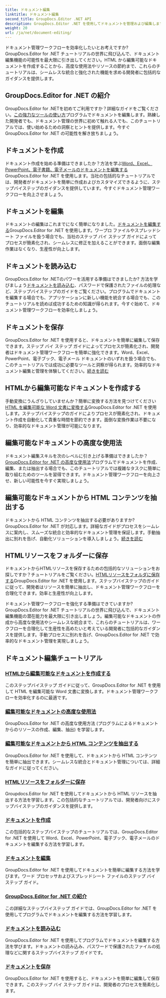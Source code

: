 ```yaml
---
title: ドキュメント編集
linktitle: ドキュメント編集
second_title: GroupDocs.Editor .NET API
description: GroupDocs.Editor .NET を使用してドキュメントを管理および編集します。ドキュメントを簡単に作成、編集、保存する方法を学びます。今すぐドキュメント管理ワークフローを強化しましょう。
weight: 20
url: /ja/net/document-editing/
---
```


ドキュメント管理ワークフローを効率化したいとお考えですか? GroupDocs.Editor for .NET チュートリアルの世界に飛び込んで、ドキュメント編集機能の可能性を最大限に引き出してください。HTML から編集可能なドキュメントを作成することから、高度な使用法やリソースの節約まで、これらのチュートリアルは、シームレスな統合と強化された機能を求める開発者に包括的なガイダンスを提供します。

## GroupDocs.Editor for .NET の紹介

GroupDocs.Editor for .NETを初めてご利用ですか？詳細なガイドをご覧ください。[この強力なツールの使い方](./introduction-groupdocs-editor/)プログラムでドキュメントを編集します。熟練した開発者でも、ドキュメント管理の世界に初めて触れる人でも、このチュートリアルでは、使い始めるための洞察とヒントを提供します。今すぐ GroupDocs.Editor for .NET の可能性を解き放ちましょう。

## ドキュメントを作成

ドキュメント作成を始める準備はできましたか？方法を学ぶ[Word、Excel、PowerPoint、電子書籍、電子メールのドキュメントを編集する](./create-document/)GroupDocs.Editor for .NET を使用します。当社の包括的なチュートリアルでは、開発者がドキュメントを簡単に作成およびカスタマイズできるように、ステップバイステップのガイダンスを提供しています。今すぐドキュメント管理ワークフローを向上させましょう。

## ドキュメントを編集

ドキュメントの編集はこれまでになく簡単になりました。[ドキュメントを編集する](./edit-document/)GroupDocs.Editor for .NET を使用します。ワープロ ファイルやスプレッドシート ファイルを扱う場合でも、当社のステップ バイ ステップ ガイドによってプロセスが簡素化され、シームレスに修正を加えることができます。面倒な編集作業はなくなり、生産性が向上します。


## ドキュメントを読み込む

GroupDocs.Editor for .NETのパワーを活用する準備はできましたか? 方法を学びましょう[ドキュメントを読み込む](./load-document/)、パスワードで保護されたファイルの処理など、ステップバイステップのガイドをご覧ください。プログラムでドキュメントを編集する場合でも、アプリケーションに新しい機能を統合する場合でも、このチュートリアルを読めば成功するための知識が得られます。今すぐ始めて、ドキュメント管理ワークフローを効率化しましょう。

## ドキュメントを保存

GroupDocs.Editor for .NET を使用すると、ドキュメントを簡単に編集して保存できます。ステップ バイ ステップ ガイドによってプロセスが簡素化され、開発者はドキュメント管理ワークフローを簡単に強化できます。Word、Excel、PowerPoint、電子ブック、電子メール ドキュメントのいずれを扱う場合でも、このチュートリアルでは成功に必要なツールと洞察が得られます。効率的なドキュメント編集と管理を体験してください。[続きを読む](./save-document/)

## HTMLから編集可能なドキュメントを作成する

手動変換にうんざりしていませんか？簡単に変換する方法を見つけてください[HTML を編集可能な Word 文書に変換する](./create-editable-document-from-html/)GroupDocs.Editor for .NET を使用します。ステップバイステップのガイドによりプロセスが簡素化され、ドキュメント作成を自動化して貴重な時間を節約できます。面倒な変換作業は不要になり、効率的なドキュメント管理が可能になります。

## 編集可能なドキュメントの高度な使用法

ドキュメント編集スキルを次のレベルに引き上げる準備はできましたか？[GroupDocs.Editor for .NET の高度な使用法](./advanced-usage-of-editable-documents/)プログラムでドキュメントを作成、編集、または抽出する場合でも、このチュートリアルでは複雑なタスクに簡単に取り組むためのツールを習得できます。ドキュメント管理ワークフローを向上させ、新しい可能性を今すぐ実現しましょう。

## 編集可能なドキュメントから HTML コンテンツを抽出する

ドキュメントから HTML コンテンツを抽出する必要がありますか? GroupDocs.Editor for .NET が対応します。詳細なガイドがプロセスをシームレスに案内し、スムーズな統合と効率的なドキュメント管理を保証します。手動抽出に別れを告げ、自動化ソリューションを導入しましょう。[続きを読む](./extract-html-content-from-editable-document/)

## HTMLリソースをフォルダーに保存

ドキュメントからHTMLリソースを保存するための包括的なソリューションをお探しですか？チュートリアルをご覧ください。[HTMLリソースをフォルダに保存する](./save-html-resources-to-folder/)GroupDocs.Editor for .NET を使用します。ステップバイステップのガイドに従って、開発者はリソースを簡単に抽出し、ドキュメント管理ワークフローを合理化できます。効率と生産性が向上します。

ドキュメント管理ワークフローを強化する準備はできていますか? GroupDocs.Editor for .NET チュートリアルの世界に飛び込んで、ドキュメント編集機能の潜在能力を最大限に引き出しましょう。編集可能なドキュメントの作成から高度な使用法やシームレスな統合まで、これらのチュートリアルは、ワークフローを合理化して生産性を高めたいと考えている開発者に包括的なガイダンスを提供します。手動プロセスに別れを告げ、GroupDocs.Editor for .NET で効率的なドキュメント管理を実現しましょう。 
## ドキュメント編集チュートリアル
### [HTMLから編集可能なドキュメントを作成する](./create-editable-document-from-html/)
このステップバイステップ ガイドに従って、GroupDocs.Editor for .NET を使用して HTML を編集可能な Word 文書に変換します。ドキュメント管理ワークフローを効率化するのに最適です。
### [編集可能なドキュメントの高度な使用法](./advanced-usage-of-editable-documents/)
GroupDocs.Editor for .NET の高度な使用方法 (プログラムによるドキュメントからのリソースの作成、編集、抽出) を学習します。
### [編集可能なドキュメントから HTML コンテンツを抽出する](./extract-html-content-from-editable-document/)
GroupDocs.Editor for .NET を使用して、ドキュメントから HTML コンテンツを簡単に抽出できます。シームレスな統合とドキュメント管理については、詳細なガイドに従ってください。
### [HTMLリソースをフォルダーに保存](./save-html-resources-to-folder/)
Groupdocs.Editor for .NET を使用してドキュメントから HTML リソースを抽出する方法を学習します。この包括的なチュートリアルでは、開発者向けにステップバイステップのガイダンスを提供します。
### [ドキュメントを作成](./create-document/)
この包括的なステップバイステップのチュートリアルでは、GroupDocs.Editor for .NET を使用して Word、Excel、PowerPoint、電子ブック、電子メールのドキュメントを編集する方法を学習します。
### [ドキュメントを編集](./edit-document/)
GroupDocs.Editor for .NET を使用してドキュメントを簡単に編集する方法を学びます。ワード プロセッサおよびスプレッドシート ファイルのステップ バイ ステップ ガイド。
### [GroupDocs.Editor for .NET の紹介](./introduction-groupdocs-editor/)
この詳細なステップバイステップ ガイドでは、GroupDocs.Editor for .NET を使用してプログラムでドキュメントを編集する方法を学習します。
### [ドキュメントを読み込む](./load-document/)
GroupDocs.Editor for .NET を使用してプログラムでドキュメントを編集する方法を学びます。ドキュメントの読み込み、パスワードで保護されたファイルの処理などに関するステップバイステップ ガイドです。
### [ドキュメントを保存](./save-document/)
GroupDocs.Editor for .NET を使用すると、ドキュメントを簡単に編集して保存できます。このステップ バイ ステップ ガイドは、開発者のプロセスを簡素化します。
